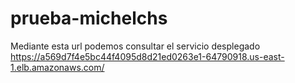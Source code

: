 # prueba-michelchs
Mediante esta url podemos consultar el servicio desplegado
https://a569d7f4e5bc44f4095d8d21ed0263e1-64790918.us-east-1.elb.amazonaws.com/
